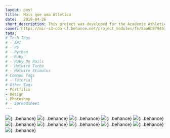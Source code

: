 ```yaml
---
layout: post
title:  Mais que uma Atlética
date:   2019-04-26
short_description: This project was developed for the Academic Athletic Association of Applied Social Sciences Unicentro Guarapuava, for the Econo 2019 event.
cover: https://mir-s3-cdn-cf.behance.net/project_modules/fs/5aa6b979467533.5cc3a02ee4964.png
tags:
# Tech Tags
# - API
# - P5
# - Python
# - Ruby
# - Ruby On Rails
# - Hotwire Turbo
# - Hotwire Stimulus
# Common Tags
# - Tutorial
# Other Tags
- Portfilio
- Design
- Photoshop
# - Spreadsheet
---
```


![](https://mir-s3-cdn-cf.behance.net/project_modules/fs/5aa6b979467533.5cc3a02ee4964.png){: .behance}
![](https://mir-s3-cdn-cf.behance.net/project_modules/fs/10adae79467533.5cc3a02ee3f4f.png){: .behance}
![](https://mir-s3-cdn-cf.behance.net/project_modules/fs/23223379467533.5cc3a02ee4486.png){: .behance}
![](https://mir-s3-cdn-cf.behance.net/project_modules/fs/11834779467533.5cc3a02ee5223.png){: .behance}
![](https://mir-s3-cdn-cf.behance.net/project_modules/fs/0052da79467533.5cc3a02ee578e.png){: .behance}
![](https://mir-s3-cdn-cf.behance.net/project_modules/fs/c33acb79467533.5cc3a02ee59c0.png){: .behance}
![](https://mir-s3-cdn-cf.behance.net/project_modules/fs/0d947079467533.5cc3a02ee5049.png){: .behance}
![](https://mir-s3-cdn-cf.behance.net/project_modules/fs/6e57e479467533.5cc3a02ee4b6c.png){: .behance}
![](https://mir-s3-cdn-cf.behance.net/project_modules/fs/f9191279467533.5cc3a02ee60a7.png){: .behance}
![](https://mir-s3-cdn-cf.behance.net/project_modules/fs/b7c2fe79467533.5cc3a02ee5529.png){: .behance}
![](https://mir-s3-cdn-cf.behance.net/project_modules/fs/cf81ef79467533.5cc3a02ee5bbe.png){: .behance}



